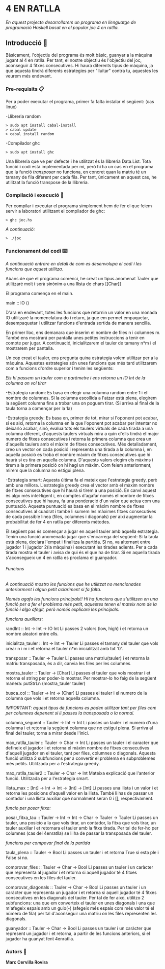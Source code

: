 # 4 EN RATLLA

_En aquest projecte desarrollarem un programa en llenguatge de programació Haskell basat en el popular joc 4 en ratlla._

## Introducció 🚀

Bàsicament, l'objectiu del programa és molt bàsic, guanyar a la màquina jugant al 4 en ratlla. Per tant, el nostre objectiu és l'objectiu del joc, aconseguir 4 fitxes consecutives.
Hi haura diferents tipus de màquina, ja que aquesta tindrà diferents estrategies per "lluitar" contra tu, aquestes les veurem més endevant.


### Pre-requisits 📋

Per a poder executar el programa, primer fa falta instalar el següent: (cas linux)

-Llibreria random
```
> sudo apt install cabal-install
> cabal update
> cabal install random
```

-Compilador ghc
```
> sudo apt install ghc
```

Una llibreria que ve per defecte i he utilitzat és la llibreria Data.List.
Tota funció i codi està implementada per mi, però hi ha un cas en el programa que la funció _transposar_ no funciona, en concret quan la matriu té un tamany de fila diferent per cada fila.
Per tant, únicament en aquest cas, he utilitzat la funció transpose de la llibreria.


### Compilació i execució 🔧

Per compilar i executar el programa simplement hem de fer el que feiem servir a laboratori utilitzant el compilador de ghc:

```
> ghc joc.hs
```

_A continuació:_

```
> ./joc
```

### Funcionament del codi ⌨️

_A continuació entrare en detall de com es desenvolupa el codi i les funcions que aquest utilitza._

Abans de que el programa comenci, he creat un tipus anomenat Tauler que utilitzaré molt i serà sinònim a una llista de chars [[Char]]

El programa comença en el main.

main :: IO ()

D'ara en endevant, totes les funcions que retornin un valor en una monada IO utilitzaré la nomenclatura do i return, ja que em permet empaquetar, desempaquetar i utilitzar funcions d'entrada sortida de manera sencilla.

En primer lloc, ens demanara que inserim el nombre de files n i columnes m. També ens mostrará per pantalla unes petites instruccions a tenir en compte per jugar.
A continuació, inicialitzarem el tauler de tamany n*m i el mostrarem per pantalla.

Un cop creat el tauler, ens pregunta quina estrategia volem utilitzar per a la màquina.
Aquestes estrategies són unes funcions que més tard utilitzarem com a funcions d'ordre superior i tenim les següents:

_Els hi passem un tauler com a paràmetre i ens retorna un IO Int de la columna on vol tirar_

-Estrategia random:
    Es basa en elegir una columna random entre 1 i el nombre de columnes. Si la columna escollida a l'atzar està plena, elegirem la següent columna fins a trobar una on poguem tirar. (Si arriva al final de la taula torna a començar per la 1a)

-Estrategia greedy:
    Es basa en, primer de tot, mirar si l'oponent pot acabar, si es així, retorna la columna en la que l'oponent pot acabar per intentar no deixarlo acabar, sinò, evalua tots els taulers virtuals de cada tirada a una columna diferent,  d'aquests taulers virtuals mira a quin d'ells tindrà el major numero de fitxes consecutives i retorna la primera columna que crea un d'aquells taulers amb el màxim de fitxes consecutives.
    Més detalladament, creo un vector on cada posició i representa una tirada a la columna i, en aquella posició es troba el nombre màxim de fitxes consecutives que hi haurà si es tira en aquella columna. D'aquests valors elegim els màxims i tirem a la primera posició on hi hagi un màxim. Com feiem anteriorment, mirem que la columna no estigui plena.
    
-Estrategia smart:
    Aquesta última fa el mateix que l'estrategia greedy, però amb una millora.
    L'estrategia greedy crea el vector amb el màxim nombre de fitxes consecutives que hi haurà si tirem a una posició. En canvi aquest és algo més intel·ligent i, en comptes d'agafar només el nombre de fitxes consecutives que hi haura, fa una ponderació d'un valor que actua com una puntuació. Aquesta puntuació es basa en el màxim nombre de fitxes consecutives al cuadrat i també li sumem les màximes fitxes consecutives de cada possible linea (files, columnes i diagonals) per aixi augmentar la probabilitat de fer 4 en ratlla per diferents mètodes.



El següent pas és començar a jugar en aquell tauler amb aquella estrategia.
Tenim una funció anomenada jugar que s'encarrega del següent:
Si la taula està plena, declara l'empat i finalitza la partida.
Si no, va alternant entre jugador 1 i jugador 2(la màquina) i executant les tirades adients. Per a cada tirada mostra el tauler i avisa de qui és el que ha de tirar. Si en aquella tirada s'aconsegueix un 4 en ratlla es proclama el guanyador.

###### Funcions

_A continuació mostro les funcions que he utilitzat no mencionades anteriorment i algun petit aclariment si fa falta._

_Només agafo les funcions principals!! Hi ha funcions que s'utilitzen en una funció per a fer el problema més petit, aquestes tenen el mateix nom de la funció i algo afegit, però només explicaré les principals._

_funcions auxiliars:_

randInt :: Int -> Int -> IO Int
    Li passes 2 valors (low, high) i et retorna un nombre aleatori entre ells.

inicialitza_tauler :: Int -> Int -> Tauler
    Li passes el tamany del tauler que vols crear n i m i et retorna el tauler n*m inicialitzat amb tot '0'.

transposar :: Tauler -> Tauler
    Li passes una matriu(tauler) i et retorna la matriu transposada, és a dir, canvia les files per les columnes.

mostra_tauler :: Tauler -> [Char]
    Li passes el tauler que vols mostrar i et retorna el string per poder-lo mostrar.
Per mostrar-lo ho faig de la següent manera: putStrLn (mostra_tauler tauler)

busca_col :: Tauler -> Int -> [Char]
    Li passes el tauler i el numero de la columna que vols i et retorna aquella columna.

_IMPORTANT: aquest tipus de funcions es poden utilitzar tant per files com per columnes depenent si li passes la transposada o la normal._

columna_seguent :: Tauler -> Int -> Int
    Li passes un tauler i el numero d'una columna i et retorna la següent columna que no estigui plena.
Si arriva al final del tauler, torna a mirar desde l'inici.

max_ratlla_tauler :: Tauler -> Char -> Int
    Li passes un tauler i el caracter que defineix el jugador i et retorna el màxim nombre de fitxes consecutives d'aquell jugador en el tauler, tant per files, columnes o diagonals. Aquesta funció utilitza 2 subfuncions per a convertir el problema en subproblemes més petits. Utilitzada per a l'estrategia greedy.

max_ratlla_tauler2 :: Tauler -> Char -> Int
    Mateixa explicació que l'anterior funció. Utilitzada per a l'estrategia smart.

llista_max :: [Int] -> Int -> Int -> [Int] -> [Int]
    Li passes una llista i un valor i et retorna les posicions d'aquell valor en la llista. També li has de passar un contador i una llista auxiliar que normalment seran 0 i [], respectivament.


_funcio per posar fitxa:_

posar_fitxa_tau :: Tauler -> Int -> Int -> Char -> Tauler -> Tauler
    Li passes un tauler, una posicio a la que vols tirar, un contador, la fitxa que vols tirar, un tauler auxiliar i et retornara el tauler amb la fitxa tirada. Per tal de fer-ho per columnes (cas del 4enratlla) se li ha de passar la transposada del tauler.

_funcions per compovar final de la partida_

taula_plena :: Tauler -> Bool
    Li passes un tauler i et retorna True si esta ple i False si no.

comprovar_files :: Tauler -> Char -> Bool
    Li passes un tauler i un caràcter que representa al jugador i et retorna si aquell jugador té 4 fitxes consecutives en les files del tauler.

comprovar_diagonals :: Tauler -> Char -> Bool
    Li passes un tauler i un caràcter que representa un jugador i et retorna si aquell jugador té 4 fitxes consecutives en les diagonals del tauler. Per tal de fer això, utilitzo 2 subfuncions: una que em converteix el tauler en unes diagonals i una que m'afegeix espais amb un guio(-) (afegeix més espais com més valor té el número de fila) per tal d'aconseguir una matriu on les files representen les diagonals.

guanyador :: Tauler -> Char -> Bool
    Li passes un tauler i un caràcter que represent un jugador i et retorna, a partir de les funcions anteriors, si el jugador ha guanyat fent 4enratlla.


### Autors 📄


**Marc Cervilla Rovira**




